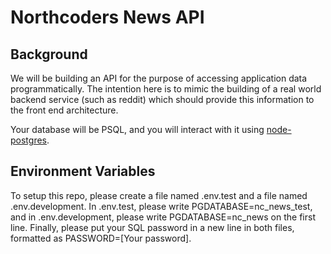 # Northcoders News API

## Background

We will be building an API for the purpose of accessing application data programmatically. The intention here is to mimic the building of a real world backend service (such as reddit) which should provide this information to the front end architecture.

Your database will be PSQL, and you will interact with it using [node-postgres](https://node-postgres.com/).

## Environment Variables

To setup this repo, please create a file named .env.test and a file named .env.development. In .env.test, please write PGDATABASE=nc_news_test, and in .env.development, please write PGDATABASE=nc_news on the first line. Finally, please put your SQL password in a new line in both files, formatted as PASSWORD=[Your password].